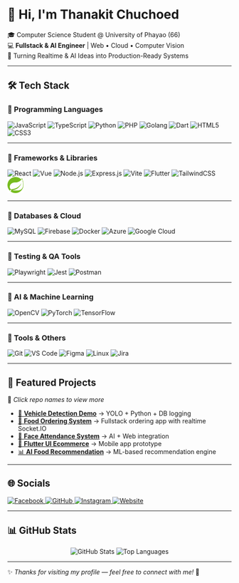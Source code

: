 # 👋 Hi, I'm **Thanakit Chuchoed** 
🎓 Computer Science Student @ University of Phayao (66)  
💻 **Fullstack & AI Engineer** | Web • Cloud • Computer Vision  
🚀 Turning Realtime & AI Ideas into Production-Ready Systems

---

## 🛠️ Tech Stack

### 🔸 Programming Languages
<p align="left">
  <img src="https://raw.githubusercontent.com/danielcranney/readme-generator/main/public/icons/skills/javascript-colored.svg" width="36" height="36" alt="JavaScript" />
  <img src="https://raw.githubusercontent.com/danielcranney/readme-generator/main/public/icons/skills/typescript-colored.svg" width="36" height="36" alt="TypeScript" />
  <img src="https://raw.githubusercontent.com/danielcranney/readme-generator/main/public/icons/skills/python-colored.svg" width="36" height="36" alt="Python" />
  <img src="https://raw.githubusercontent.com/danielcranney/readme-generator/main/public/icons/skills/php-colored.svg" width="36" height="36" alt="PHP" />
  <img src="https://raw.githubusercontent.com/danielcranney/readme-generator/main/public/icons/skills/go-colored.svg" width="36" height="36" alt="Golang" />
  <img src="https://raw.githubusercontent.com/danielcranney/readme-generator/main/public/icons/skills/dart-colored.svg" width="36" height="36" alt="Dart" />
  <img src="https://raw.githubusercontent.com/danielcranney/readme-generator/main/public/icons/skills/html5-colored.svg" width="36" height="36" alt="HTML5" />
  <img src="https://raw.githubusercontent.com/danielcranney/readme-generator/main/public/icons/skills/css3-colored.svg" width="36" height="36" alt="CSS3" />
</p>

---

### 🔸 Frameworks & Libraries
<p align="left">
  <img src="https://raw.githubusercontent.com/danielcranney/readme-generator/main/public/icons/skills/react-colored.svg" width="36" height="36" alt="React" />
  <img src="https://raw.githubusercontent.com/danielcranney/readme-generator/main/public/icons/skills/vuejs-colored.svg" width="36" height="36" alt="Vue" />
  <img src="https://raw.githubusercontent.com/danielcranney/readme-generator/main/public/icons/skills/nodejs-colored.svg" width="36" height="36" alt="Node.js" />
  <img src="https://raw.githubusercontent.com/danielcranney/readme-generator/main/public/icons/skills/express-colored.svg" width="36" height="36" alt="Express.js" />
  <img src="https://raw.githubusercontent.com/danielcranney/readme-generator/main/public/icons/skills/vite-colored.svg" width="36" height="36" alt="Vite" />
  <img src="https://raw.githubusercontent.com/danielcranney/readme-generator/main/public/icons/skills/flutter-colored.svg" width="36" height="36" alt="Flutter" />
  <img src="https://raw.githubusercontent.com/danielcranney/readme-generator/main/public/icons/skills/tailwindcss-colored.svg" width="36" height="36" alt="TailwindCSS" />
  <img src="https://raw.githubusercontent.com/devicons/devicon/master/icons/spring/spring-original.svg" width="36" height="36" alt="Spring Boot" />
</p>

---

### 🔸 Databases & Cloud
<p align="left">
  <img src="https://raw.githubusercontent.com/danielcranney/readme-generator/main/public/icons/skills/mysql-colored.svg" width="36" height="36" alt="MySQL" />
  <img src="https://raw.githubusercontent.com/danielcranney/readme-generator/main/public/icons/skills/firebase-colored.svg" width="36" height="36" alt="Firebase" />
  <img src="https://raw.githubusercontent.com/danielcranney/readme-generator/main/public/icons/skills/docker-colored.svg" width="36" height="36" alt="Docker" />
  <img src="https://raw.githubusercontent.com/danielcranney/readme-generator/main/public/icons/skills/azure-colored.svg" width="36" height="36" alt="Azure" />
  <img src="https://raw.githubusercontent.com/danielcranney/readme-generator/main/public/icons/skills/googlecloud-colored.svg" width="36" height="36" alt="Google Cloud" />
</p>

---

### 🧪 Testing & QA Tools
<p align="left">
  <img src="https://playwright.dev/img/playwright-logo.svg" width="36" height="36" alt="Playwright" />
  <img src="https://raw.githubusercontent.com/danielcranney/readme-generator/main/public/icons/skills/jest-colored.svg" width="36" height="36" alt="Jest" />
  <img src="https://www.svgrepo.com/show/354202/postman-icon.svg" width="36" height="36" alt="Postman" />
</p>

---

### 🤖 AI & Machine Learning
<p align="left">
  <img src="https://www.vectorlogo.zone/logos/opencv/opencv-icon.svg" width="36" height="36" alt="OpenCV" />
  <img src="https://raw.githubusercontent.com/danielcranney/readme-generator/main/public/icons/skills/pytorch-colored.svg" width="36" height="36" alt="PyTorch" />
  <img src="https://www.vectorlogo.zone/logos/tensorflow/tensorflow-icon.svg" width="36" height="36" alt="TensorFlow" />
</p>

---

### 🧰 Tools & Others
<p align="left">
  <img src="https://cdn.jsdelivr.net/gh/devicons/devicon/icons/git/git-original.svg" width="36" height="36" alt="Git" />
  <img src="https://code.visualstudio.com/assets/images/code-stable.png" width="36" height="36" alt="VS Code" />
  <img src="https://www.vectorlogo.zone/logos/figma/figma-icon.svg" width="36" height="36" alt="Figma" />
  <img src="https://cdn.jsdelivr.net/gh/devicons/devicon/icons/linux/linux-original.svg" width="36" height="36" alt="Linux" />
  <img src="https://seeklogo.com/images/J/jira-logo-FD39F795A7-seeklogo.com.png" width="36" height="36" alt="Jira" />
</p>

---

## 📌 Featured Projects
🔗 *Click repo names to view more*  

- [🚗 **Vehicle Detection Demo**](https://github.com/faryporza/vehicle-detection-demo) → YOLO + Python + DB logging  
- [🍔 **Food Ordering System**](https://github.com/faryporza/food_ordering) → Fullstack ordering app with realtime Socket.IO  
- [📸 **Face Attendance System**](https://github.com/faryporza/face-attendance-system) → AI + Web integration  
- [📱 **Flutter UI Ecommerce**](https://github.com/faryporza/flutter-ui-ecommerce) → Mobile app prototype  
- [📊 **AI Food Recommendation**](https://github.com/faryporza/ai-food-recommendation) → ML-based recommendation engine

---

## 🌐 Socials
<p align="left">
  <a href="https://www.facebook.com/profile.php?id=100018481330637" target="_blank" rel="noreferrer">
    <img src="https://raw.githubusercontent.com/danielcranney/readme-generator/main/public/icons/socials/facebook.svg" width="32" height="32" alt="Facebook" />
  </a>
  <a href="https://github.com/faryporza" target="_blank" rel="noreferrer">
    <img src="https://raw.githubusercontent.com/danielcranney/readme-generator/main/public/icons/socials/github.svg" width="32" height="32" alt="GitHub" />
  </a>
  <a href="http://www.instagram.com/farypor" target="_blank" rel="noreferrer">
    <img src="https://raw.githubusercontent.com/danielcranney/readme-generator/main/public/icons/socials/instagram.svg" width="32" height="32" alt="Instagram" />
  </a>
  <a href="https://faryporza.github.io/webpage-thanakit/" target="_blank" rel="noreferrer">
    <img src="https://raw.githubusercontent.com/danielcranney/readme-generator/main/public/icons/socials/website.svg" width="32" height="32" alt="Website" />
  </a>
</p>

---

## 📊 GitHub Stats
<p align="center">
  <img src="https://github-readme-stats.vercel.app/api?username=faryporza&show_icons=true&theme=tokyonight" alt="GitHub Stats" height="180" />
  <img src="https://github-readme-stats.vercel.app/api/top-langs/?username=faryporza&layout=compact&theme=tokyonight" alt="Top Languages" height="180" />
</p>

---

✨ *Thanks for visiting my profile — feel free to connect with me!* 🚀

